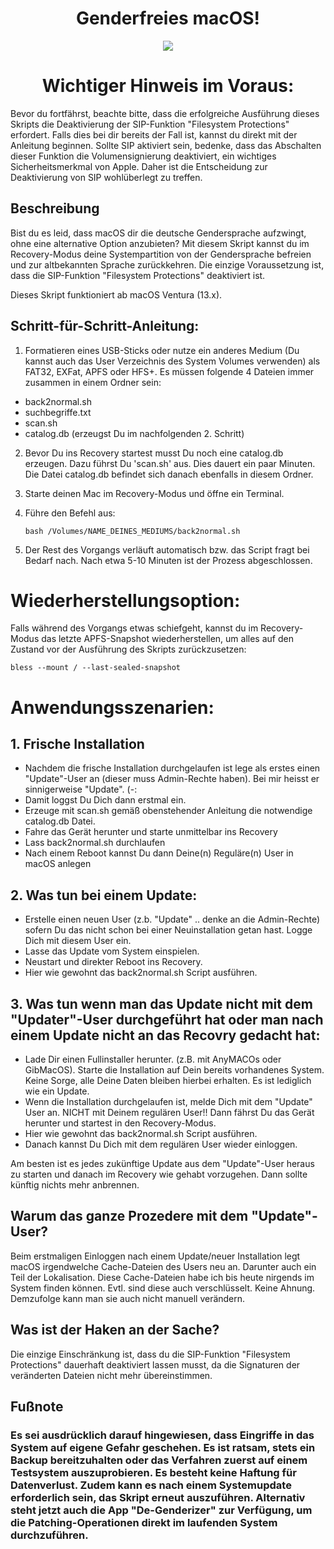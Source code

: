 <h1 align="center">Genderfreies macOS!</h1>


<p align="center">
  <img src="https://user-images.githubusercontent.com/98193439/276884315-3c3efadf-b1a6-452e-b09a-eda1ff3a3eb8.png">
</p>

<h1 align="center">Wichtiger Hinweis im Voraus:</h1>
Bevor du fortfährst, beachte bitte, dass die erfolgreiche Ausführung dieses Skripts die Deaktivierung der SIP-Funktion "Filesystem Protections" erfordert. Falls dies bei dir bereits der Fall ist, kannst du direkt mit der Anleitung beginnen. Sollte SIP aktiviert sein, bedenke, dass das Abschalten dieser Funktion die Volumensignierung deaktiviert, ein wichtiges Sicherheitsmerkmal von Apple. Daher ist die Entscheidung zur Deaktivierung von SIP wohlüberlegt zu treffen.

## Beschreibung
Bist du es leid, dass macOS dir die deutsche Gendersprache aufzwingt, ohne eine alternative Option anzubieten? Mit diesem Skript kannst du im Recovery-Modus deine Systempartition von der Gendersprache befreien und zur altbekannten Sprache zurückkehren. Die einzige Voraussetzung ist, dass die SIP-Funktion "Filesystem Protections" deaktiviert ist. 

Dieses Skript funktioniert ab macOS Ventura (13.x).

## Schritt-für-Schritt-Anleitung:
1. Formatieren eines USB-Sticks oder nutze ein anderes Medium (Du kannst auch das User Verzeichnis des System Volumes verwenden) als FAT32, EXFat, APFS oder HFS+. Es müssen folgende 4 Dateien immer zusammen in einem Ordner sein:

- back2normal.sh
- suchbegriffe.txt
- scan.sh
- catalog.db (erzeugst Du im nachfolgenden 2. Schritt)
  
2. Bevor Du ins Recovery startest musst Du noch eine catalog.db erzeugen. Dazu führst Du 'scan.sh' aus. Dies dauert ein paar Minuten. Die Datei catalog.db befindet sich danach ebenfalls in diesem Ordner.
3. Starte deinen Mac im Recovery-Modus und öffne ein Terminal.
4. Führe den Befehl aus:
   

       bash /Volumes/NAME_DEINES_MEDIUMS/back2normal.sh
   

5. Der Rest des Vorgangs verläuft automatisch bzw. das Script fragt bei Bedarf nach. Nach etwa 5-10 Minuten ist der Prozess abgeschlossen.

# Wiederherstellungsoption:
Falls während des Vorgangs etwas schiefgeht, kannst du im Recovery-Modus das letzte APFS-Snapshot wiederherstellen, um alles auf den Zustand vor der Ausführung des Skripts zurückzusetzen:

    bless --mount / --last-sealed-snapshot

# Anwendungsszenarien:

## 1. Frische Installation
- Nachdem die frische Installation durchgelaufen ist lege als erstes einen "Update"-User an (dieser muss Admin-Rechte haben). Bei mir heisst er sinnigerweise "Update". (-:
- Damit loggst Du Dich dann erstmal ein.
- Erzeuge mit scan.sh gemäß obenstehender Anleitung die notwendige catalog.db Datei.
- Fahre das Gerät herunter und starte unmittelbar ins Recovery
- Lass back2normal.sh durchlaufen
- Nach einem Reboot kannst Du dann Deine(n) Reguläre(n) User in macOS anlegen

## 2. Was tun bei einem Update: 
- Erstelle einen neuen User (z.b. "Update" .. denke an die Admin-Rechte) sofern Du das nicht schon bei einer Neuinstallation getan hast. Logge Dich mit diesem User ein.
- Lasse das Update vom System einspielen.
- Neustart und direkter Reboot ins Recovery.
- Hier wie gewohnt das back2normal.sh Script ausführen.
 
## 3. Was tun wenn man das Update nicht mit dem "Updater"-User durchgeführt hat oder man nach einem Update nicht an das Recovry gedacht hat:    
- Lade Dir einen Fullinstaller herunter. (z.B. mit AnyMACOs oder GibMacOS). Starte die Installation auf Dein bereits vorhandenes System. Keine Sorge, alle Deine Daten bleiben hierbei erhalten. Es ist lediglich wie ein Update.
- Wenn die Installation durchgelaufen ist, melde Dich mit dem "Update" User an. NICHT mit Deinem regulären User!! Dann fährst Du das Gerät herunter und startest in den Recovery-Modus.
- Hier wie gewohnt das back2normal.sh Script ausführen.
- Danach kannst Du Dich mit dem regulären User wieder einloggen.

Am besten ist es jedes zukünftige Update aus dem "Update"-User heraus zu starten und danach im Recovery wie gehabt vorzugehen. Dann sollte künftig nichts mehr anbrennen.

## Warum das ganze Prozedere mit dem "Update"-User?
Beim erstmaligen Einloggen nach einem Update/neuer Installation legt macOS irgendwelche Cache-Dateien des Users neu an. Darunter auch ein Teil der Lokalisation. Diese Cache-Dateien habe ich bis heute nirgends im System finden können. Evtl. sind diese auch verschlüsselt. Keine Ahnung. Demzufolge kann man sie auch nicht manuell verändern.


## Was ist der Haken an der Sache?
Die einzige Einschränkung ist, dass du die SIP-Funktion "Filesystem Protections" dauerhaft deaktiviert lassen musst, da die Signaturen der veränderten Dateien nicht mehr übereinstimmen.

## Fußnote
### Es sei ausdrücklich darauf hingewiesen, dass Eingriffe in das System auf eigene Gefahr geschehen. Es ist ratsam, stets ein Backup bereitzuhalten oder das Verfahren zuerst auf einem Testsystem auszuprobieren. Es besteht keine Haftung für Datenverlust. Zudem kann es nach einem Systemupdate erforderlich sein, das Skript erneut auszuführen. Alternativ steht jetzt auch die App "De-Genderizer" zur Verfügung, um die Patching-Operationen direkt im laufenden System durchzuführen.


